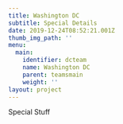 ```yaml
---
title: Washington DC
subtitle: Special Details
date: 2019-12-24T08:52:21.001Z
thumb_img_path: ''
menu:
  main:
    identifier: dcteam
    name: Washington DC
    parent: teamsmain
    weight: ''
layout: project
---
```

Special Stuff
